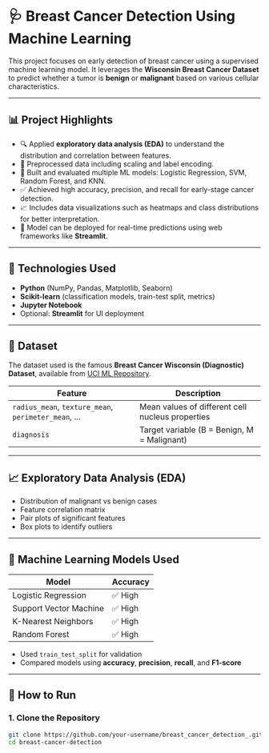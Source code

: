 # 🩺 Breast Cancer Detection Using Machine Learning

This project focuses on early detection of breast cancer using a supervised machine learning model. It leverages the **Wisconsin Breast Cancer Dataset** to predict whether a tumor is **benign** or **malignant** based on various cellular characteristics.

---

## 📊 Project Highlights

- 🔍 Applied **exploratory data analysis (EDA)** to understand the distribution and correlation between features.
- 🧪 Preprocessed data including scaling and label encoding.
- 🧠 Built and evaluated multiple ML models: Logistic Regression, SVM, Random Forest, and KNN.
- ✅ Achieved high accuracy, precision, and recall for early-stage cancer detection.
- 📈 Includes data visualizations such as heatmaps and class distributions for better interpretation.
- 🚀 Model can be deployed for real-time predictions using web frameworks like **Streamlit**.

---

## 🧪 Technologies Used

- **Python** (NumPy, Pandas, Matplotlib, Seaborn)
- **Scikit-learn** (classification models, train-test split, metrics)
- **Jupyter Notebook**
- Optional: **Streamlit** for UI deployment

---

## 📂 Dataset

The dataset used is the famous **Breast Cancer Wisconsin (Diagnostic) Dataset**, available from [UCI ML Repository](https://archive.ics.uci.edu/ml/datasets/Breast+Cancer+Wisconsin+%28Diagnostic%29).

| Feature | Description |
|---------|-------------|
| `radius_mean`, `texture_mean`, `perimeter_mean`, ... | Mean values of different cell nucleus properties |
| `diagnosis` | Target variable (B = Benign, M = Malignant) |

---

## 📈 Exploratory Data Analysis (EDA)

- Distribution of malignant vs benign cases
- Feature correlation matrix
- Pair plots of significant features
- Box plots to identify outliers

---

## 🤖 Machine Learning Models Used

| Model              | Accuracy |
|-------------------|----------|
| Logistic Regression | ✅ High |
| Support Vector Machine | ✅ High |
| K-Nearest Neighbors | ✅ High |
| Random Forest | ✅ High |

- Used `train_test_split` for validation
- Compared models using **accuracy**, **precision**, **recall**, and **F1-score**

---

## 🏁 How to Run

### 1. Clone the Repository

```bash
git clone https://github.com/your-username/breast_cancer_detection_.git
cd breast-cancer-detection
